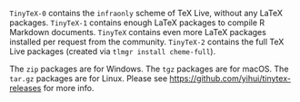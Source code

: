 `TinyTeX-0` contains the `infraonly` scheme of TeX Live, without any LaTeX packages. `TinyTeX-1` contains enough LaTeX packages to compile R Markdown documents. `TinyTeX` contains even more LaTeX packages installed per request from the community. `TinyTeX-2` contains the full TeX Live packages (created via `tlmgr install cheme-full`).

The `zip` packages are for Windows. The `tgz` packages are for macOS. The `tar.gz` packages are for Linux. Please see <https://github.com/yihui/tinytex-releases> for more info.
